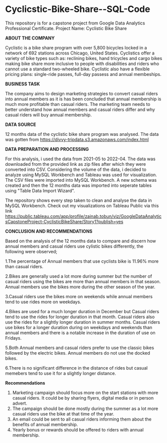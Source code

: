 # Cyclicstic-Bike-Share--SQL-Code
This repository is for a capstone project from Google Data Analytics Professional Certificate.
Project Name: Cyclistic Bike Share 

**ABOUT THE COMPANY**

Cyclistic is a bike share program with over 5,800 bicycles locked in a network of 692 stations across Chicago, United States. Cyclistics offer a variety of bike types such as: reclining bikes, hand tricycles and cargo bikes making bike share more inclusive to people with disabilities and riders who cannot use a standard two-wheeled bike. Cyclistic also have a flexible pricing plans: single-ride passes, full-day passess and annual membeships. 

**BUSINESS TASK**

The company aims to design marketing strategies to convert casual riders into annual members as it is has been concluded that annual membership is much more profitable than casual riders. The marketing team needs to better understand how annual members and casual riders differ and why casual riders will buy annual membership. 

**DATA SOURCE**

12 months data of the cyclistic bike share program was analysed. The data was gotten from https://divvy-tripdata.s3.amazonaws.com/index.html

**DATA PREPARATION AND PROCESSING**

For this analysis, i used the data from 2021-05 to 2022-04. The data was downloaded from the provided link as zip files after which they were converted into CSV. Considering the volume of the data, i decided to analyze using MySQL Workbench and Tableau was used for visualization.
The CSV files were imported into MySQL Workbench. A new schema was created and then the 12 months data was imported into seperate tables using "Table Data Import Wizard". 

The repository shows every step taken to clean and analyse the data in MySQL Workbench. 
Check out my visualizations on Tableau Public via this link https://public.tableau.com/app/profile/zainab.tobun/viz/GoogleDataAnalyticsCapstoneProject-CyclisticBikeShare/Story1?publish=yes

**CONCLUSION AND RECOMMENDATIONS**

Based on the analysis of the 12 months data to compare and discern how annual members and casual riders use cylistic bikes differently, the following were observed;

1.The percentage of Annual members that use cyclists bike is 11.96% more than casual riders.

2.Bikes are generally used a lot more during summer but the number of casual riders using the bikes are more than annual members in that season. Annual members use the bikes more during the other season of the year. 

3.Casual riders use the bikes more on weekends while annual members tend to use rides more on weekdays.

4.Bikes are used for a much longer duration in December but  Casual riders tend to use the rides for longer duration in that month. Casual riders also use the rides for a slightly longer duration in summer months. Casual riders use bikes for a longer duration during on weekdays and weekends than annual members and there is a notable increase in the duration of use on Fridays. 

5.Both Annual members and casual riders prefer to  use the classic bikes followed by the electric bikes. Annual members do not use the docked bikes.  

6.There is no significant difference in the distance of rides but casual memebers tend to use it for a slightly longer distance.

**Recommendations**

1. Marketing campaign should focus more on the start stations with more casual riders. It could be by sharing flyers, digital media  or in person advert.
2. The campaign should be done mostly during the summer as a lot more casual riders use the bike at that time of the year.
3. An email could be sent to all casual riders informing them about the benefits of annual membership.
4. Yearly bonus or rewards should be offered to riders with annual membership. 


